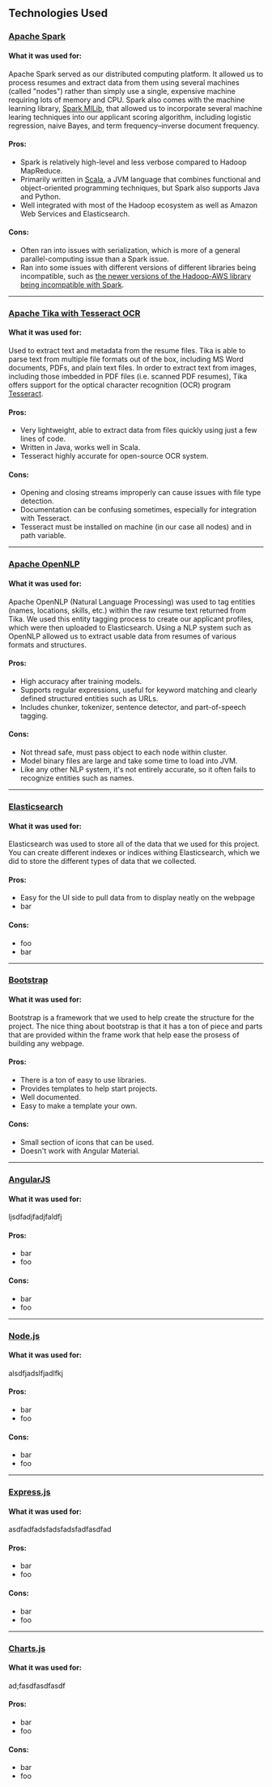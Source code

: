 
## Technologies Used

### [Apache Spark](http://spark.apache.org/) 

#### What it was used for:

Apache Spark served as our distributed computing platform.  It allowed us to process resumes and extract data from them using several machines (called "nodes") rather than simply use a single, expensive machine requiring lots of memory and CPU.  Spark also comes with the machine learning library, [Spark MlLib](http://spark.apache.org/docs/latest/mllib-guide.html), that allowed us to incorporate several machine learing techniques into our applicant scoring algorithm, including logistic regression, naive Bayes, and term frequency–inverse document frequency.

#### Pros:

* Spark is relatively high-level and less verbose compared to Hadoop MapReduce.  
* Primarily written in [Scala](http://www.scala-lang.org/), a JVM language that combines functional and object-oriented programming techniques, but Spark also supports Java and Python.
* Well integrated with most of the Hadoop ecosystem as well as Amazon Web Services and Elasticsearch.

#### Cons:

* Often ran into issues with serialization, which is more of a general parallel-computing issue than a Spark issue.
* Ran into some issues with different versions of different libraries being incompatible, such as [the newer versions of the Hadoop-AWS library being incompatible with Spark](https://issues.apache.org/jira/browse/HADOOP-12420).

---

### [Apache Tika with Tesseract OCR](https://tika.apache.org/)

#### What it was used for:

Used to extract text and metadata from the resume files.  Tika is able to parse text from multiple file formats out of the box, including MS Word documents, PDFs, and plain text files.  In order to extract text from images, including those imbedded in PDF files (i.e. scanned PDF resumes), Tika offers support for the optical character recognition (OCR) program [Tesseract](https://github.com/tesseract-ocr/tesseract).

#### Pros:

* Very lightweight, able to extract data from files quickly using just a few lines of code.
* Written in Java, works well in Scala.
* Tesseract highly accurate for open-source OCR system.

#### Cons:

* Opening and closing streams improperly can cause issues with file type detection.
* Documentation can be confusing sometimes, especially for integration with Tesseract.
* Tesseract must be installed on machine (in our case all nodes) and in path variable.

---

### [Apache OpenNLP](https://opennlp.apache.org/)


#### What it was used for:

Apache OpenNLP (Natural Language Processing) was used to tag entities (names, locations, skills, etc.) within the raw resume text returned from Tika.  We used this entity tagging process to create our applicant profiles, which were then uploaded to Elasticsearch.  Using a NLP system such as OpenNLP allowed us to extract usable data from resumes of various formats and structures.

#### Pros:

* High accuracy after training models.
* Supports regular expressions, useful for keyword matching and clearly defined structured entities such as URLs.
* Includes chunker, tokenizer, sentence detector, and part-of-speech tagging.

#### Cons:

* Not thread safe, must pass object to each node within cluster.
* Model binary files are large and take some time to load into JVM.
* Like any other NLP system, it's not entirely accurate, so it often fails to recognize entities such as names.

---

### [Elasticsearch](https://www.elastic.co/products/elasticsearch)

#### What it was used for:

Elasticsearch was used to store all of the data that we used for this project.  You can create different indexes or indices withing Elasticsearch, which we did to store the different types of data that we collected.  

#### Pros:

* Easy for the UI side to pull data from to display neatly on the webpage
* bar

#### Cons:

* foo
* bar

---

### [Bootstrap](http://getbootstrap.com/getting-started/)

#### What it was used for:

Bootstrap is a framework that we used to help create the structure for the project.  The nice thing about bootstrap is that it has a ton of piece and parts that are provided within the frame work that help ease the prosess of building any webpage.
#### Pros:

* There is a ton of easy to use libraries. 
* Provides templates to help start projects.
* Well documented.
* Easy to make a template your own.

#### Cons:

* Small section of icons that can be used.
* Doesn't work with Angular Material.


---

### [AngularJS](https://angularjs.org/)
#### What it was used for:

ljsdfadjfadjfaldfj
#### Pros:

* bar
* foo

#### Cons:

* bar
* foo

---

### [Node.js](https://nodejs.org/en/)
#### What it was used for:

alsdfjadslfjadlfkj
#### Pros:

* bar
* foo


#### Cons:

* bar
* foo

---

### [Express.js](https://expressjs.com/en/starter/installing.html)
#### What it was used for:

asdfadfadsfadsfadsfadfasdfad
#### Pros:

* bar
* foo

#### Cons:

* bar
* foo

---

### [Charts.js](http://www.chartjs.org/docs/)
#### What it was used for:

ad;fasdfasdfasdf
#### Pros:

* bar 
* foo

#### Cons:

* bar
* foo


